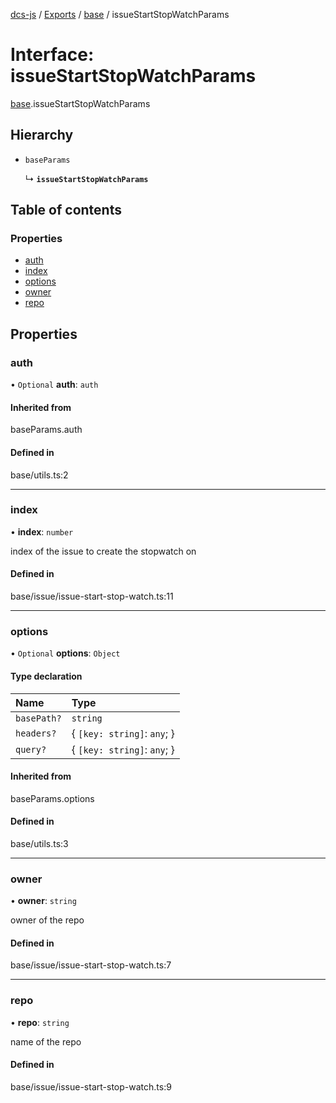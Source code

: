 [dcs-js](../README.md) / [Exports](../modules.md) / [base](../modules/base.md) / issueStartStopWatchParams

# Interface: issueStartStopWatchParams

[base](../modules/base.md).issueStartStopWatchParams

## Hierarchy

- `baseParams`

  ↳ **`issueStartStopWatchParams`**

## Table of contents

### Properties

- [auth](base.issueStartStopWatchParams.md#auth)
- [index](base.issueStartStopWatchParams.md#index)
- [options](base.issueStartStopWatchParams.md#options)
- [owner](base.issueStartStopWatchParams.md#owner)
- [repo](base.issueStartStopWatchParams.md#repo)

## Properties

### <a id="auth" name="auth"></a> auth

• `Optional` **auth**: `auth`

#### Inherited from

baseParams.auth

#### Defined in

base/utils.ts:2

___

### <a id="index" name="index"></a> index

• **index**: `number`

index of the issue to create the stopwatch on

#### Defined in

base/issue/issue-start-stop-watch.ts:11

___

### <a id="options" name="options"></a> options

• `Optional` **options**: `Object`

#### Type declaration

| Name | Type |
| :------ | :------ |
| `basePath?` | `string` |
| `headers?` | { `[key: string]`: `any`;  } |
| `query?` | { `[key: string]`: `any`;  } |

#### Inherited from

baseParams.options

#### Defined in

base/utils.ts:3

___

### <a id="owner" name="owner"></a> owner

• **owner**: `string`

owner of the repo

#### Defined in

base/issue/issue-start-stop-watch.ts:7

___

### <a id="repo" name="repo"></a> repo

• **repo**: `string`

name of the repo

#### Defined in

base/issue/issue-start-stop-watch.ts:9
